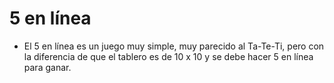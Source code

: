 # 5 en línea
 - El 5 en línea es un juego muy simple, muy parecido al Ta-Te-Ti, pero con la diferencia de que el tablero es de 10 x 10 y se debe hacer 5 en línea para ganar.
